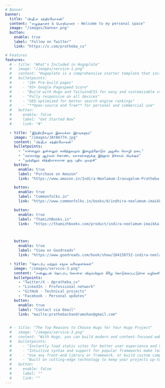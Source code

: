```yaml
---
# Banner
banner:
  title: "பிரதீபா சந்திரமோகன்"
  content: "எழுத்தாளர் & பொறியாளர் - Welcome to my personal space"
  image: "/images/banner.png"
  button:
    enable: true
    label: "Follow on Twitter"
    link: "https://x.com/pratheba_cv"

# Features
features:
  # - title: "What's Included in Hugoplate"
  #   image: "/images/service-1.png"
  #   content: "Hugoplate is a comprehensive starter template that includes everything you need to get started with your Hugo project. What's Included in Hugoplate"
  #   bulletpoints:
  #     - "10+ Pre-build pages"
  #     - "95+ Google Pagespeed Score"
  #     - "Build with Hugo and TailwindCSS for easy and customizable styling"
  #     - "Fully responsive on all devices"
  #     - "SEO-optimized for better search engine rankings"
  #     - "**Open-source and free** for personal and commercial use"
  #   button:
  #     enable: false
  #     label: "Get Started Now"
  #     link: "#"

  - title: "இந்திரநீலமும் இமைக்கா இரவுகளும்"
    image: "/images/JAYA6774.jpg"
    content: "பிரதீபா சந்திரமோகன்"
    bulletpoints:
      - "எள்ளலும் துள்ளலும் கவித்துவமும் இழைந்தோடும் அழகிய மொழி நடை"
      - "வரலாற்று ஆர்வம் கொண்ட வாசகர்களுக்கு இந்நூல் நிச்சயம் பிடிக்கும்"
      - "முற்றிலும் வித்தியாசமான ஒரு புதிய முயற்சி"
    button:
      enable: true
      label: "Purchase on Amazon"
      link: "https://www.amazon.in/Indira-Neelamum-Iravugalum-Pratheba-Chandramohan/dp/8119176472/"

    button:
      enable: true
      label: "Commonfolks.in"
      link: "https://www.commonfolks.in/books/d/indhira-neelamum-imaikkaa-iravugalum"

    button:
      enable: true
      label: "ThamizhBooks.in"
      link:  "https://thamizhbooks.com/product/indira-neelamum-imaikka-iravugalum/"  



    button:
      enable: true
      label: "View on Goodreads"
      link: "https://www.goodreads.com/book/show/204150752-indira-neelamum-imaika-iravugalum"

  - title: "தொடர்பு மற்றும் சமூக வலைதளங்கள்"
    image: "/images/service-3.png"
    content: "என்னுடன் தொடர்பு கொள்ள விரும்பினால் கீழே கொடுக்கப்பட்டுள்ள வழிகளில் தொடர்பு கொள்ளலாம். எனது எழுத்துகள் மற்றும் புதிய படைப்புகள் பற்றிய அறிவிப்புகளுக்கு என்னை பின்தொடருங்கள்."
    bulletpoints:
      - "Twitter/X - @pratheba_cv"
      - "LinkedIn - Professional network"
      - "GitHub - Technical projects"
      - "Facebook - Personal updates"
    button:
      enable: true
      label: "Contact via Email"
      link: "mailto:prathebachandramohan@gmail.com"
    

  # - title: "The Top Reasons to Choose Hugo for Your Hugo Project"
  #   image: "/images/service-3.png"
  #   content: "With Hugo, you can build modern and content-focused websites without sacrificing performance or ease of use."
  #   bulletpoints:
  #     - "Instantly load static sites for better user experience and SEO."
  #     - "Intuitive syntax and support for popular frameworks make learning and using Hugo a breeze."
  #     - "Use any front-end library or framework, or build custom components, for any project size."
  #     - "Built on cutting-edge technology to keep your projects up-to-date with the latest web standards."
  #   button:
  #     enable: false
  #     label: ""
  #     link: ""
---
```

